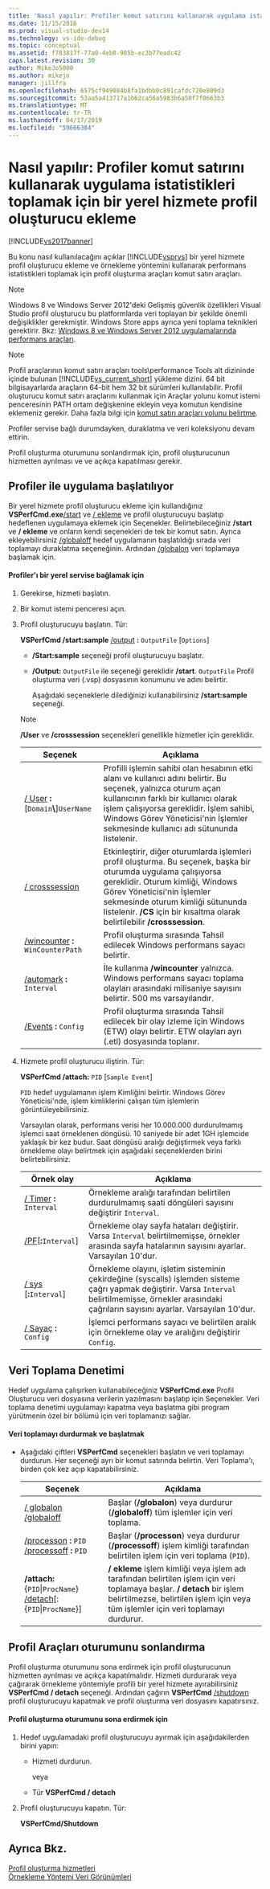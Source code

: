 ```yaml
---
title: 'Nasıl yapılır: Profiler komut satırını kullanarak uygulama istatistikleri toplamak için bir yerel hizmete profil oluşturucu ekleme | Microsoft Docs'
ms.date: 11/15/2016
ms.prod: visual-studio-dev14
ms.technology: vs-ide-debug
ms.topic: conceptual
ms.assetid: f783817f-77a0-4eb8-985b-ec3b77eadc42
caps.latest.revision: 30
author: MikeJo5000
ms.author: mikejo
manager: jillfra
ms.openlocfilehash: 6575cf949084b8fa1bdbb0c891cafdc720e809d3
ms.sourcegitcommit: 53aa5a413717a1b62ca56a5983b6a50f7f0663b3
ms.translationtype: MT
ms.contentlocale: tr-TR
ms.lasthandoff: 04/17/2019
ms.locfileid: "59666384"
---
```

# <a name="how-to-attach-the-profiler-to-a-native-service-to-collect-application-statistics-by-using-the-command-line"></a>Nasıl yapılır: Profiler komut satırını kullanarak uygulama istatistikleri toplamak için bir yerel hizmete profil oluşturucu ekleme
[!INCLUDE[vs2017banner](../includes/vs2017banner.md)]

Bu konu nasıl kullanılacağını açıklar [!INCLUDE[vsprvs](../includes/vsprvs-md.md)] bir yerel hizmete profil oluşturucu ekleme ve örnekleme yöntemini kullanarak performans istatistikleri toplamak için profil oluşturma araçları komut satırı araçları.  

> [!NOTE]
>  Windows 8 ve Windows Server 2012'deki Gelişmiş güvenlik özellikleri Visual Studio profil oluşturucu bu platformlarda veri toplayan bir şekilde önemli değişiklikler gerekmiştir. Windows Store apps ayrıca yeni toplama teknikleri gerektirir. Bkz: [Windows 8 ve Windows Server 2012 uygulamalarında performans araçları](../profiling/performance-tools-on-windows-8-and-windows-server-2012-applications.md).  

> [!NOTE]
>  Profil araçlarının komut satırı araçları tools\performance Tools alt dizininde içinde bulunan [!INCLUDE[vs_current_short](../includes/vs-current-short-md.md)] yükleme dizini. 64 bit bilgisayarlarda araçların 64-bit hem 32 bit sürümleri kullanılabilir. Profil oluşturucu komut satırı araçlarını kullanmak için Araçlar yolunu komut istemi penceresinin PATH ortam değişkenine ekleyin veya komutun kendisine eklemeniz gerekir. Daha fazla bilgi için [komut satırı araçları yolunu belirtme](../profiling/specifying-the-path-to-profiling-tools-command-line-tools.md).  

 Profiler servise bağlı durumdayken, duraklatma ve veri koleksiyonu devam ettirin.  

 Profil oluşturma oturumunu sonlandırmak için, profil oluşturucunun hizmetten ayrılması ve ve açıkça kapatılması gerekir.  

## <a name="starting-the-application-with-the-profiler"></a>Profiler ile uygulama başlatılıyor  
 Bir yerel hizmete profil oluşturucu ekleme için kullandığınız **VSPerfCmd.exe**[/start](../profiling/start.md) ve [/ ekleme](../profiling/attach.md) ve profil oluşturucuyu başlatıp hedeflenen uygulamaya eklemek için Seçenekler. Belirtebileceğiniz **/start** ve **/ ekleme** ve onların kendi seçenekleri de tek bir komut satırı. Ayrıca ekleyebilirsiniz [/globaloff](../profiling/globalon-and-globaloff.md) hedef uygulamanın başlatıldığı sırada veri toplamayı duraklatma seçeneğinin. Ardından [/globalon](../profiling/globalon-and-globaloff.md) veri toplamaya başlamak için.  

#### <a name="to-attach-the-profiler-to-a-native-service"></a>Profiler'ı bir yerel servise bağlamak için  

1. Gerekirse, hizmeti başlatın.  

2. Bir komut istemi penceresi açın.  

3. Profil oluşturucuyu başlatın. Tür:  

    **VSPerfCmd /start:sample**  [/output](../profiling/output.md) **:** `OutputFile` [`Options`]  

   - **/Start:sample** seçeneği profil oluşturucuyu başlatır.  

   - **/Output:** `OutputFile` ile seçeneği gereklidir **/start**. `OutputFile` Profil oluşturma veri (.vsp) dosyasının konumunu ve adını belirtir.  

     Aşağıdaki seçeneklerle dilediğinizi kullanabilirsiniz **/start:sample** seçeneği.  

   > [!NOTE]
   >  **/User** ve **/crosssession** seçenekleri genellikle hizmetler için gereklidir.  

   |                                 Seçenek                                  |                                                                                                                                            Açıklama                                                                                                                                             |
   |-------------------------------------------------------------------------|----------------------------------------------------------------------------------------------------------------------------------------------------------------------------------------------------------------------------------------------------------------------------------------------------|
   | [/ User](../profiling/user-vsperfcmd.md) **:**[`Domain`**\\**]`UserName` |        Profilli işlemin sahibi olan hesabının etki alanı ve kullanıcı adını belirtir. Bu seçenek, yalnızca oturum açan kullanıcının farklı bir kullanıcı olarak işlem çalışıyorsa gereklidir. İşlem sahibi, Windows Görev Yöneticisi'nin İşlemler sekmesinde kullanıcı adı sütununda listelenir.         |
   |              [/ crosssession](../profiling/crosssession.md)              | Etkinleştirir, diğer oturumlarda işlemleri profil oluşturma. Bu seçenek, başka bir oturumda uygulama çalışıyorsa gereklidir. Oturum kimliği, Windows Görev Yöneticisi'nin İşlemler sekmesinde oturum kimliği sütununda listelenir. **/CS** için bir kısaltma olarak belirtilebilir **/crosssession**. |
   |    [/wincounter](../profiling/wincounter.md) **:** `WinCounterPath`     |                                                                                                             Profil oluşturma sırasında Tahsil edilecek Windows performans sayacı belirtir.                                                                                                              |
   |         [/automark](../profiling/automark.md) **:** `Interval`          |                                                                           İle kullanma **/wincounter** yalnızca. Windows performans sayacı toplama olayları arasındaki milisaniye sayısını belirtir. 500 ms varsayılandır.                                                                            |
   |       [/Events](../profiling/events-vsperfcmd.md) **:** `Config`        |                                                                              Profil oluşturma sırasında Tahsil edilecek bir olay izleme için Windows (ETW) olayı belirtir. ETW olayları ayrı (.etl) dosyasında toplanır.                                                                              |

4. Hizmete profil oluşturucu iliştirin. Tür:  

    **VSPerfCmd /attach:** `PID` [`Sample Event`]  

    `PID` hedef uygulamanın işlem Kimliğini belirtir. Windows Görev Yöneticisi'nde, işlem kimliklerini çalışan tüm işlemlerin görüntüleyebilirsiniz.  

    Varsayılan olarak, performans verisi her 10.000.000 durdurulmamış işlemci saat örneklenen döngüsü. 10 saniyede bir adet 1GH işlemcide yaklaşık bir kez budur. Saat döngüsü aralığı değiştirmek veya farklı örnekleme olayı belirtmek için aşağıdaki seçeneklerden birini belirtebilirsiniz.  

   |Örnek olay|Açıklama|  
   |------------------|-----------------|  
   |[/ Timer](../profiling/timer.md) **:** `Interval`|Örnekleme aralığı tarafından belirtilen durdurulmamış saati döngüleri sayısını değiştirir `Interval`.|  
   |[/PF](../profiling/pf.md)[**:**`Interval`]|Örnekleme olay sayfa hataları değiştirir. Varsa `Interval` belirtilmemişse, örnekler arasında sayfa hatalarının sayısını ayarlar. Varsayılan 10'dur.|  
   |[/ sys](../profiling/sys-vsperfcmd.md) [**:**`Interval`]|Örnekleme olayını, işletim sisteminin çekirdeğine (syscalls) işlemden sisteme çağrı yapmak değiştirir. Varsa `Interval` belirtilmemişse, örnekler arasındaki çağrıların sayısını ayarlar. Varsayılan 10'dur.|  
   |[/ Sayaç](../profiling/counter.md) **:** `Config`|İşlemci performans sayacı ve belirtilen aralık için örnekleme olay ve aralığını değiştirir `Config`.|  

## <a name="controlling-data-collection"></a>Veri Toplama Denetimi  
 Hedef uygulama çalışırken kullanabileceğiniz **VSPerfCmd.exe** Profil Oluşturucu veri dosyasına verilerin yazılmasını başlatıp için Seçenekler. Veri toplama denetimi uygulamayı kapatma veya başlatma gibi program yürütmenin özel bir bölümü için veri toplamanızı sağlar.  

#### <a name="to-start-and-stop-data-collection"></a>Veri toplamayı durdurmak ve başlatmak  

-   Aşağıdaki çiftleri **VSPerfCmd** seçenekleri başlatın ve veri toplamayı durdurun. Her seçeneği ayrı bir komut satırında belirtin. Veri Toplama'ı, birden çok kez açıp kapatabilirsiniz.  

    |Seçenek|Açıklama|  
    |------------|-----------------|  
    |[/ globalon /globaloff](../profiling/globalon-and-globaloff.md)|Başlar (**/globalon**) veya durdurur (**/globaloff**) tüm işlemler için veri toplama.|  
    |[/processon](../profiling/processon-and-processoff.md) **:** `PID` [/processoff](../profiling/processon-and-processoff.md) **:** `PID`|Başlar (**/processon**) veya durdurur (**/processoff**) işlem kimliği tarafından belirtilen işlem için veri toplama (`PID`).|  
    |**/attach:** {`PID`&#124;`ProcName`} [/detach](../profiling/detach.md)[:{`PID`&#124;`ProcName`}]|**/ ekleme** işlem kimliği veya işlem adı tarafından belirtilen işlem için veri toplamaya başlar. **/ detach** bir işlem belirtilmezse, belirtilen işlem için veya tüm işlemler için veri toplamayı durdurur.|  

## <a name="ending-the-profiling-session"></a>Profil Araçları oturumunu sonlandırma  
 Profil oluşturma oturumunu sona erdirmek için profil oluşturucunun hizmetten ayrılması ve açıkça kapatılmalıdır. Hizmeti durdurarak veya çağırarak örnekleme yöntemiyle profili bir yerel hizmete ayırabilirsiniz **VSPerfCmd / detach** seçeneği. Ardından çağırın **VSPerfCmd** [/shutdown](../profiling/shutdown.md) profil oluşturucuyu kapatmak ve profil oluşturma veri dosyasını kapatırsınız.  

#### <a name="to-end-a-profiling-session"></a>Profil oluşturma oturumunu sona erdirmek için  

1.  Hedef uygulamadaki profil oluşturucuyu ayırmak için aşağıdakilerden birini yapın:  

    -   Hizmeti durdurun.  

         veya  

    -   Tür **VSPerfCmd / detach**  

2.  Profil oluşturucuyu kapatın. Tür:  

     **VSPerfCmd/Shutdown**  

## <a name="see-also"></a>Ayrıca Bkz.  
 [Profil oluşturma hizmetleri](../profiling/command-line-profiling-of-services.md)   
 [Örnekleme Yöntemi Veri Görünümleri](../profiling/profiler-sampling-method-data-views.md)
